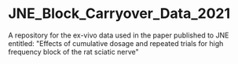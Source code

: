 # JNE_Block_Carryover_Data_2021
A repository for the ex-vivo data used in the paper published to JNE entitled: "Effects of cumulative dosage and repeated trials for high frequency block of the rat sciatic nerve"
